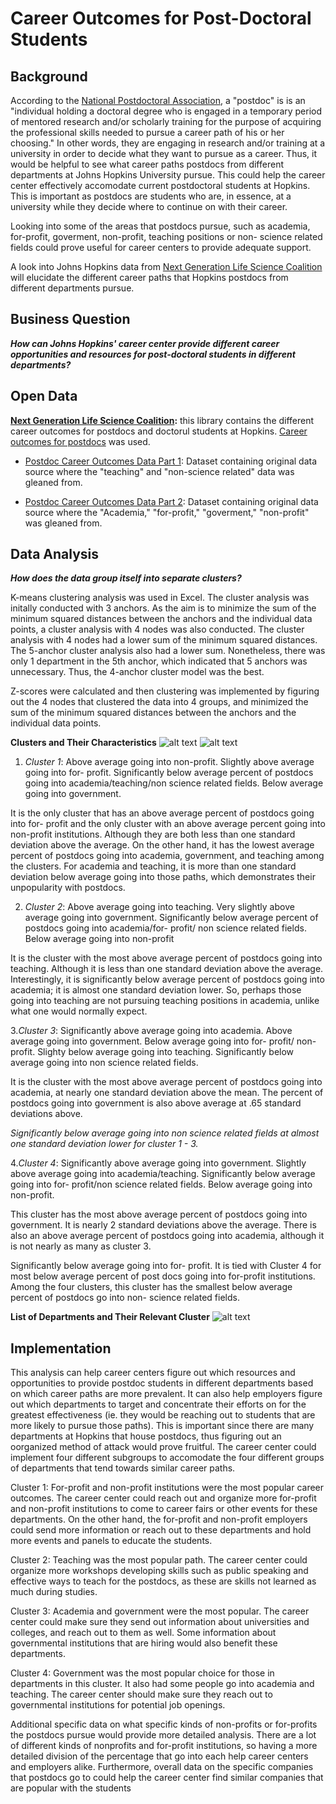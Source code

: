 # Career Outcomes for Post-Doctoral Students
## Background

According to the [National Postdoctoral Association](https://www.nationalpostdoc.org/page/What_is_a_postdoc), a "postdoc" is is an "individual holding a doctoral degree who is engaged in a temporary period of mentored research and/or scholarly training for the purpose of acquiring the professional skills needed to pursue a career path of his or her choosing." In other words, they are engaging in research and/or training at a university in order to decide what they want to pursue as a career. Thus, it would be helpful to see what career paths postdocs from different departments at Johns Hopkins University pursue. This could help the career center effectively accomodate current postdoctoral students at Hopkins. This is important as postdocs are students who are, in essence, at a university while they decide where to continue on with their career.

Looking into some of the areas that postdocs pursue, such as academia, for-profit, goverment, non-profit, teaching positions or non- science related fields could prove useful for career centers to provide adequate support.

A look into Johns Hopkins data from [Next Generation Life Science Coalition](http://nglscoalition.org/coalition-data/#close) will elucidate the different career paths that Hopkins postdocs from different departments pursue.

## Business Question

___How can Johns Hopkins' career center provide different career opportunities and resources for post-doctoral students in different departments?___


## Open Data 

__[Next Generation Life Science Coalition](https://provost.jhu.edu/education/graduate-and-professional-education/cngls/):__ this library contains the different career outcomes for postdocs and doctorul students at Hopkins. [Career outcomes for postdocs](https://provost.jhu.edu/education/graduate-and-professional-education/cngls/postdoctoral-career-outcomes-tabular-format/) was used.

- [Postdoc Career Outcomes Data Part 1](https://github.com/skang06/Post-Doctoral_Career_Outcomes/blob/main/tabula-Postdoc-CareerOutcome-ADATables-083019-2.csv): Dataset containing original data source where the "teaching" and "non-science related" data was gleaned from.

- [Postdoc Career Outcomes Data Part 2](https://github.com/skang06/Post-Doctoral_Career_Outcomes/blob/main/tabula-Postdoc-CareerOutcome-ADATables-083019.csv): Dataset containing original data source where the "Academia," "for-profit," "goverment," "non-profit" was gleaned from.

## Data Analysis 

___How does the data group itself into separate clusters?___

K-means clustering analysis was used in Excel. The cluster analysis was initally conducted with 3 anchors. As the aim is to minimize the sum of the minimum squared distances between the anchors and the individual data points, a cluster analysis with 4 nodes was also conducted. The cluster analysis with 4 nodes had a lower sum of the minimum squared distances. The 5-anchor cluster analysis also had a lower sum. Nonetheless, there was only 1 department in the 5th anchor, which indicated that 5 anchors was unnecessary. Thus, the 4-anchor cluster model was the best.

Z-scores were calculated and then clustering was implemented by figuring out the 4 nodes that clustered the data into 4 groups, and minimized the sum of the minimum squared distances between the anchors and the individual data points.

__Clusters and Their Characteristics__
![alt text](https://github.com/skang06/Post-Doctoral_Career_Outcomes/blob/main/chart1.png)
![alt text](https://github.com/skang06/Post-Doctoral_Career_Outcomes/blob/main/factors.png)

1. _Cluster 1_: Above average going into non-profit. Slightly above average going into for- profit. 
Significantly below average percent of postdocs going into academia/teaching/non science related fields. Below average going into government. 

It is the only cluster that has an above average percent of postdocs going into for- profit and the only cluster with an above average percent going into non-profit institutions. Although they are both less than one standard deviation above the average.
On the other hand, it has the lowest average percent of postdocs going into academia, government, and teaching among the clusters. For academia and teaching, it is more than one standard deviation below average going into those paths, which demonstrates their unpopularity with postdocs.

2. _Cluster 2_: Above average going into teaching. Very slightly above average going into government. 
Significantly below average percent of postdocs going into academia/for- profit/ non science related fields. Below average going into non-profit

It is the cluster with the most above average percent of postdocs going into teaching. Although it is less than one standard deviation above the average. Interestingly, it is significantly below average percent of postdocs going into academia; it is almost one standard deviation lower. So, perhaps those going into teaching are not pursuing teaching positions in academia, unlike what one would normally expect.

3._Cluster 3_: Significantly above average going into academia. Above average going into government. 
Below average going into for- profit/ non-profit. Slighty below average going into teaching.  Significantly below average going into non science related fields.

It is the cluster with the most above average percent of postdocs going into academia, at nearly one standard deviation above the mean. The percent of postdocs going into government is also above average at .65 standard deviations above. 

_Significantly below average going into non science related fields at almost one standard deviation lower for cluster 1 - 3._

4._Cluster 4_: Significantly above average going into government. Slightly above average going into academia/teaching. 
Significantly below average going into for- profit/non science related fields. Below average going into non-profit.

This cluster has the most above average percent of postdocs going into government. It is nearly 2 standard deviations above the average. There is also an above average percent of postdocs going into academia, although it is not nearly as many as cluster 3.

Significantly below average going into for- profit. It is tied with Cluster 4 for most below average percent of post docs going into for-profit institutions. Among the four clusters, this cluster has the smallest below average percent of postdocs go into non- science related fields.

__List of Departments and Their Relevant Cluster__
![alt text](https://github.com/skang06/Post-Doctoral_Career_Outcomes/blob/main/list.png)

## Implementation
This analysis can help career centers figure out which resources and opportunities to provide postdoc students in different departments based on which career paths are more prevalent. It can also help employers figure out which departments to target and concentrate their efforts on for the greatest effectiveness (ie. they would be reaching out to students that are more likely to pursue those paths). This is important since there are many departments at Hopkins that house postdocs, thus figuring out an oorganized method of attack would prove fruitful. The career center could implement four different subgroups to accomodate the four different groups of departments that tend towards similar career paths. 

Cluster 1: For-profit and non-profit institutions were the most popular career outcomes. The career center could reach out and organize more for-profit and non-profit institutions to come to career fairs or other events for these departments. On the other hand, the for-profit and non-profit employers could send more information or reach out to these departments and hold more events and panels to educate the students.

Cluster 2: Teaching was the most popular path. The career center could organize more workshops developing skills such as public speaking and effective ways to teach for the postdocs, as these are skills not learned as much during studies.

Cluster 3: Academia and government were the most popular. The career center could make sure they send out information about universities and colleges, and reach out to them as well. Some information about governmental institutions that are hiring would also benefit these departments.

Cluster 4: Government was the most popular choice for those in departments in this cluster. It also had some people go into academia and teaching. The career center should make sure they reach out to governmental institutions for potential job openings.

Additional specific data on what specific kinds of non-profits or for-profits the postdocs pursue would provide more detailed analysis. There are a lot of different kinds of nonprofits and for-profit institutions, so having a more detailed division of the percentage that go into each help career centers and employers alike. Furthermore, overall data on the specific companies that postdocs go to could help the career center find similar companies that are popular with the students

